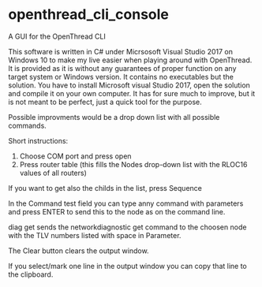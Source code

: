 # openthread_cli_console
A GUI for the OpenThread CLI

This software is written in C# under Micrsosoft Visual Studio 2017 on Windows 10 to make my live easier when playing around with OpenThread.
It is provided as it is without any guarantees of proper function on any target system or Windows version. It contains no executables but the solution. You have to install Microsoft visual Studio 2017, open the solution and compile it on your own computer.
It has for sure much to improve, but it is not meant to be perfect, just a quick tool for the purpose.

Possible improvments would be a drop down list with all possible commands.

Short instructions:

1. Choose COM port and press open
2. Press router table (this fills the Nodes drop-down list with the RLOC16 values of all routers)

If you want to get also the childs in the list, press Sequence

In the Command test field you can type anny command with parameters and press ENTER to send this to the node as on the command line.

diag get sends the networkdiagnostic get command to the choosen node with the TLV numbers listed with space in Parameter.

The Clear button clears the output window.

If you select/mark one line in the output window you can copy that line to the clipboard.
